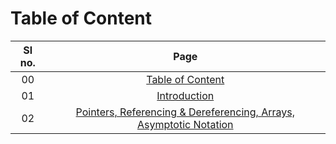 # Table of Content

| Sl no. | Page |
|:------:|:------:|
| 00 | [Table of Content](./00_table_of_content) |
| 01 | [Introduction](./01_introduction) |
| 02 | [Pointers, Referencing & Dereferencing, Arrays, Asymptotic Notation](./02_revision) |

